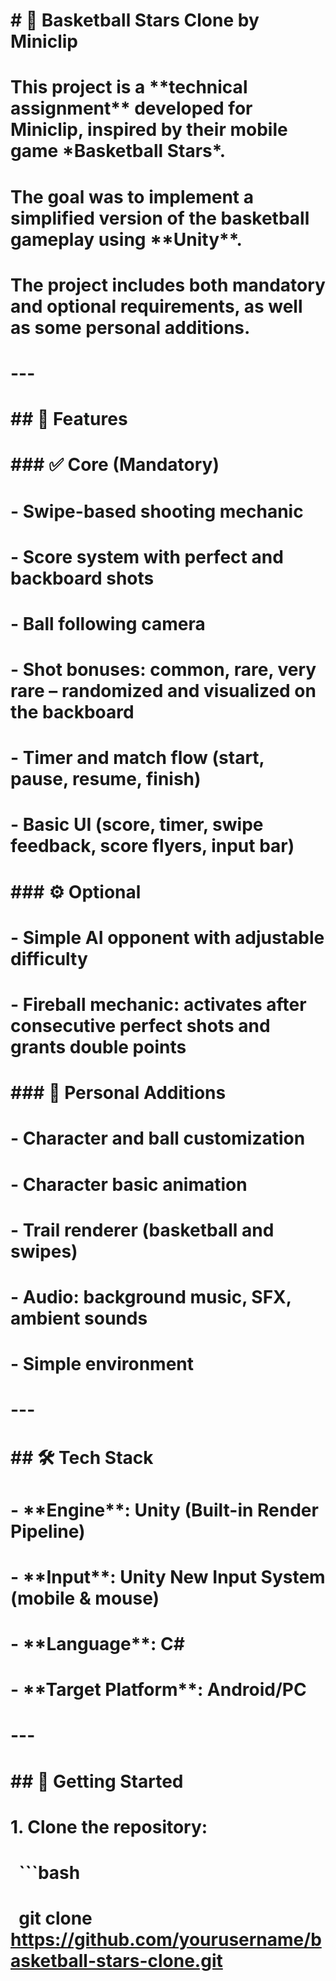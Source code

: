 # \# 🏀 Basketball Stars Clone by Miniclip

# 

# This project is a \*\*technical assignment\*\* developed for Miniclip, inspired by their mobile game \*Basketball Stars\*.  

# The goal was to implement a simplified version of the basketball gameplay using \*\*Unity\*\*.

# 

# The project includes both mandatory and optional requirements, as well as some personal additions.

# 

# ---

# 

# \## 📌 Features

# 

# \### ✅ Core (Mandatory)

# \- Swipe-based shooting mechanic

# \- Score system with perfect and backboard shots

# \- Ball following camera

# \- Shot bonuses: common, rare, very rare – randomized and visualized on the backboard

# \- Timer and match flow (start, pause, resume, finish)

# \- Basic UI (score, timer, swipe feedback, score flyers, input bar)

# 

# \### ⚙️ Optional

# \- Simple AI opponent with adjustable difficulty

# \- Fireball mechanic: activates after consecutive perfect shots and grants double points

# 

# \### 🎨 Personal Additions

# \- Character and ball customization

# \- Character basic animation

# \- Trail renderer (basketball and swipes)

# \- Audio: background music, SFX, ambient sounds

# \- Simple environment

# ---

# 

# \## 🛠️ Tech Stack

# 

# \- \*\*Engine\*\*: Unity (Built-in Render Pipeline)

# \- \*\*Input\*\*: Unity New Input System (mobile \& mouse)

# \- \*\*Language\*\*: C#

# \- \*\*Target Platform\*\*: Android/PC

# 

# ---

# 

# \## 🚀 Getting Started

# 

# 1\. Clone the repository:

# &nbsp;  ```bash

# &nbsp;  git clone https://github.com/yourusername/basketball-stars-clone.git



